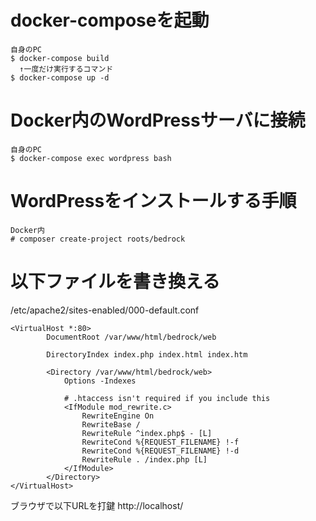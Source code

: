 # docker-composeを起動
```
自身のPC
$ docker-compose build
  ↑一度だけ実行するコマンド
$ docker-compose up -d
```

# Docker内のWordPressサーバに接続
```
自身のPC
$ docker-compose exec wordpress bash
```

# WordPressをインストールする手順
```
Docker内
# composer create-project roots/bedrock
```

# 以下ファイルを書き換える
/etc/apache2/sites-enabled/000-default.conf
```
<VirtualHost *:80>
        DocumentRoot /var/www/html/bedrock/web

        DirectoryIndex index.php index.html index.htm

        <Directory /var/www/html/bedrock/web>
            Options -Indexes

            # .htaccess isn't required if you include this
            <IfModule mod_rewrite.c>
                RewriteEngine On
                RewriteBase /
                RewriteRule ^index.php$ - [L]
                RewriteCond %{REQUEST_FILENAME} !-f
                RewriteCond %{REQUEST_FILENAME} !-d
                RewriteRule . /index.php [L]
            </IfModule>
        </Directory>
</VirtualHost>
```

ブラウザで以下URLを打鍵
http://localhost/
